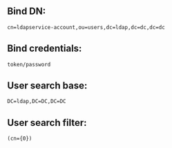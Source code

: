 ## Bind DN:
```
cn=ldapservice-account,ou=users,dc=ldap,dc=dc,dc=dc
```

## Bind credentials:
```
token/password
```

## User search base:
```
DC=ldap,DC=DC,DC=DC
```

## User search filter:
```
(cn={0})
```